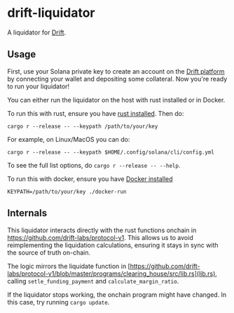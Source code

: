 # drift-liquidator

A liquidator for [Drift](https://www.drift.trade/).

## Usage

First, use your Solana private key to create an account on the [Drift platform](https://app.drift.trade/) by connecting your wallet and depositing some collateral. Now you're ready to run your liquidator!

You can either run the liquidator on the host with rust installed or in Docker.

To run this with rust, ensure you have [rust installed](https://www.rust-lang.org/tools/install). Then do:
```
cargo r --release -- --keypath /path/to/your/key
```

For example, on Linux/MacOS you can do:
```
cargo r --release -- --keypath $HOME/.config/solana/cli/config.yml
```

To see the full list options, do `cargo r --release -- --help`.

To run this with docker, ensure you have [Docker installed](https://docs.docker.com/get-docker/)
```
KEYPATH=/path/to/your/key ./docker-run
```

## Internals

This liquidator interacts directly with the rust functions onchain in <https://github.com/drift-labs/protocol-v1>. This allows us to avoid reimplementing the liquidation calculations, ensuring it stays in sync with the source of truth on-chain.

The logic mirrors the liquidate function in [https://github.com/drift-labs/protocol-v1/blob/master/programs/clearing_house/src/lib.rs](lib.rs), calling `setle_funding_payment` and `calculate_margin_ratio`.

If the liquidator stops working, the onchain program might have changed. In this case, try running `cargo update`.
